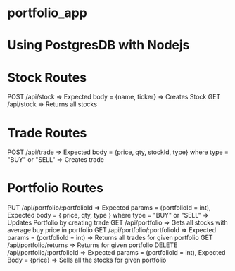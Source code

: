 # portfolio_app

# Using PostgresDB with Nodejs

# Stock Routes
  POST /api/stock => Expected body = {name, ticker} => Creates Stock
  GET /api/stock => Returns all stocks

# Trade Routes
  POST /api/trade => Expected body = {price, qty, stockId, type}  where type = "BUY" or "SELL" => Creates trade

# Portfolio Routes
  PUT /api/portfolio/:portfolioId =>  Expected params = (portfolioId = int), Expected body =  { price, qty, type } where type = "BUY" or "SELL" => Updates Portfolio by creating trade
  GET /api/portfolio => Gets all stocks with average buy price in portfolio
  GET /api/portfolio/:portfolioId => Expected params = (portfolioId = int) => Returns all trades for given portfolio
  GET /api/portfolio/returns => Returns for given portfolio
  DELETE /api/portfolio/:portfolioId => Expected params = (portfolioId = int),  Expected Body = {price} => Sells all the stocks
    for given portfolio
